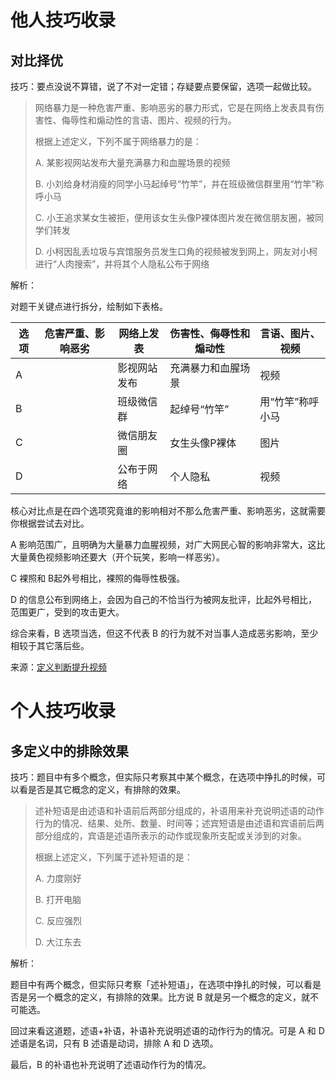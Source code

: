 # 他人技巧收录

## 对比择优

技巧：要点没说不算错，说了不对一定错；存疑要点要保留，选项一起做比较。

> 网络暴力是一种危害严重、影响恶劣的暴力形式，它是在网络上发表具有伤害性、侮辱性和煽动性的言语、图片、视频的行为。
>
> 根据上述定义，下列不属于网络暴力的是：
>
> A. 某影视网站发布大量充满暴力和血腥场景的视频
>
> B. 小刘给身材消瘦的同学小马起绰号“竹竿”，并在班级微信群里用“竹竿”称呼小马
>
> C. 小王追求某女生被拒，便用该女生头像P裸体图片发在微信朋友圈，被同学们转发
>
> D. 小柯因乱丢垃圾与宾馆服务员发生口角的视频被发到网上，网友对小柯进行“人肉搜索”，并将其个人隐私公布于网络

解析：

对题干关键点进行拆分，绘制如下表格。

| 选项 | 危害严重、影响恶劣 | 网络上发表   | 伤害性、侮辱性和煽动性 | 言语、图片、视频 |
| ---- | ------------------ | ------------ | ---------------------- | ---------------- |
| A    |                    | 影视网站发布 | 充满暴力和血腥场景     | 视频             |
| B    |                    | 班级微信群   | 起绰号“竹竿”           | 用“竹竿”称呼小马 |
| C    |                    | 微信朋友圈   | 女生头像P裸体          | 图片             |
| D    |                    | 公布于网络   | 个人隐私               | 视频             |

核心对比点是在四个选项究竟谁的影响相对不那么危害严重、影响恶劣，这就需要你根据尝试去对比。

A 影响范围广，且明确为大量暴力血腥视频，对广大网民心智的影响非常大，这比大量黄色视频影响还要大（开个玩笑，影响一样恶劣）。

C 裸照和 B起外号相比，裸照的侮辱性极强。

D 的信息公布到网络上，会因为自己的不恰当行为被网友批评，比起外号相比，范围更广，受到的攻击更大。

综合来看，B 选项当选，但这不代表 B 的行为就不对当事人造成恶劣影响，至少相较于其它落后些。

来源：[定义判断提升视频](https://www.bilibili.com/video/BV1px4y1t74A?spm_id_from=333.788.videopod.sections&vd_source=bb9331f27b22184f5fd173c19aab31b5)

# 个人技巧收录

## 多定义中的排除效果

技巧：题目中有多个概念，但实际只考察其中某个概念，在选项中挣扎的时候，可以看是否是其它概念的定义，有排除的效果。

> 述补短语是由述语和补语前后两部分组成的，补语用来补充说明述语的动作行为的情况、结果、处所、数量、时间等；述宾短语是由述语和宾语前后两部分组成的，宾语是述语所表示的动作或现象所支配或关涉到的对象。
>
> 根据上述定义，下列属于述补短语的是：
>
> A. 力度刚好
>
> B. 打开电脑
>
> C. 反应强烈
>
> D. 大江东去

解析：

题目中有两个概念，但实际只考察「述补短语」，在选项中挣扎的时候，可以看是否是另一个概念的定义，有排除的效果。比方说 B 就是另一个概念的定义，就不可能选。

回过来看这道题，述语+补语，补语补充说明述语的动作行为的情况。可是 A 和 D 述语是名词，只有 B 述语是动词，排除 A 和 D 选项。

最后，B 的补语也补充说明了述语动作行为的情况。



